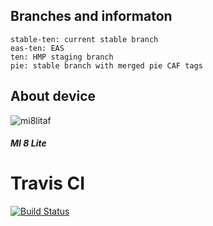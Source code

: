 ## Branches and informaton
```
stable-ten: current stable branch
eas-ten: EAS
ten: HMP staging branch
pie: stable branch with merged pie CAF tags
```

## About device
![mi8litaf](https://telegra.ph/file/9178a36968f4a20820c7a.jpg)

##### MI 8 Lite

# Travis CI
[![Build Status](https://travis-ci.org/RomashkaGang/kernel_xiaomi_platina.svg?branch=ten)](https://travis-ci.org/RomashkaGang/kernel_xiaomi_platina)
